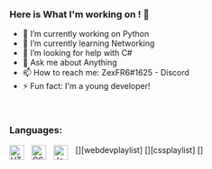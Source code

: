 ### Here is What I'm working on !  👋




- 🔭 I’m currently working on Python
- 🌱 I’m currently learning Networking
- 🤔 I’m looking for help with C#
- 💬 Ask me about Anything
- 📫 How to reach me: ZexFR6#1625 - Discord
- ⚡ Fun fact: I'm a young developer!

<br>


### Languages:

[<img align="left" alt="HTML" width="26px" src="https://cdn.jsdelivr.net/gh/devicons/devicon/icons/html5/html5-original.svg" style="padding-right:10px;" />][webdevplaylist]
[<img align="left" alt="CSS" width="26px" src="https://cdn.jsdelivr.net/gh/devicons/devicon/icons/css3/css3-original.svg" style="padding-right:10px;" />][cssplaylist]
[<img align="left" alt="JavaScript" width="26px" src="https://cdn.jsdelivr.net/gh/devicons/devicon/icons/javascript/javascript-original.svg" style="padding-right:10px;" />]
